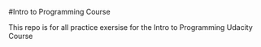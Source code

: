 #Intro to Programming Course

This repo is for all practice exersise for the Intro to Programming Udacity Course